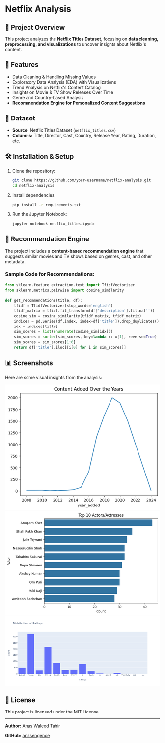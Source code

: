 # Netflix Analysis

## 📌 Project Overview
This project analyzes the **Netflix Titles Dataset**, focusing on **data cleaning, preprocessing, and visualizations** to uncover insights about Netflix's content.

## 🚀 Features
- Data Cleaning & Handling Missing Values
- Exploratory Data Analysis (EDA) with Visualizations
- Trend Analysis on Netflix's Content Catalog
- Insights on Movie & TV Show Releases Over Time
- Genre and Country-based Analysis
- **Recommendation Engine for Personalized Content Suggestions**

## 📂 Dataset
- **Source:** Netflix Titles Dataset (`netflix_titles.csv`)
- **Columns:** Title, Director, Cast, Country, Release Year, Rating, Duration, etc.

## 🛠️ Installation & Setup
1. Clone the repository:
   ```bash
   git clone https://github.com/your-username/netflix-analysis.git
   cd netflix-analysis
   ```
2. Install dependencies:
   ```bash
   pip install -r requirements.txt
   ```
3. Run the Jupyter Notebook:
   ```bash
   jupyter notebook netflix_titles.ipynb
   ```

## 🤖 Recommendation Engine
The project includes a **content-based recommendation engine** that suggests similar movies and TV shows based on genres, cast, and other metadata.

### Sample Code for Recommendations:
```python
from sklearn.feature_extraction.text import TfidfVectorizer
from sklearn.metrics.pairwise import cosine_similarity

def get_recommendations(title, df):
    tfidf = TfidfVectorizer(stop_words='english')
    tfidf_matrix = tfidf.fit_transform(df['description'].fillna(''))
    cosine_sim = cosine_similarity(tfidf_matrix, tfidf_matrix)
    indices = pd.Series(df.index, index=df['title']).drop_duplicates()
    idx = indices[title]
    sim_scores = list(enumerate(cosine_sim[idx]))
    sim_scores = sorted(sim_scores, key=lambda x: x[1], reverse=True)
    sim_scores = sim_scores[1:6]
    return df['title'].iloc[[i[0] for i in sim_scores]]
```

## 📊 Screenshots
Here are some visual insights from the analysis:

![Screenshot 1](screenshots/one.png)
![Screenshot 2](screenshots/two.png)
![Screenshot 3](screenshots/three.png)

## 📜 License
This project is licensed under the MIT License.

---
**Author:** Anas Waleed Tahir

**GitHub:** [anasengence](https://github.com/anasengence/Netflix_Analysis_Project/)

